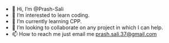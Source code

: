 - 👋 Hi, I’m @Prash-Sali
- 👀 I’m interested to learn coding.
- 🌱 I’m currently learning CPP.
- 💞️ I’m looking to collaborate on any project in which I can help.
- 📫 How to reach me just email me prash.sali.37@gmail.com

<!---
Prash-Sali/Prash-Sali is a ✨ special ✨ repository because its `README.md` (this file) appears on your GitHub profile.
You can click the Preview link to take a look at your changes.
--->

